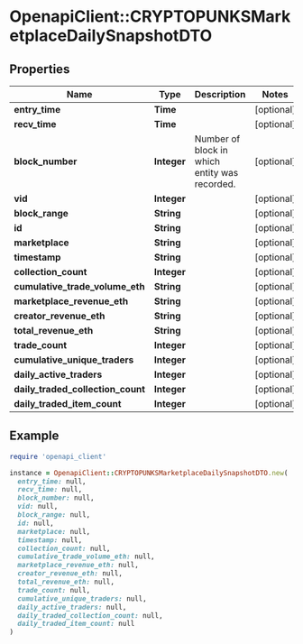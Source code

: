 # OpenapiClient::CRYPTOPUNKSMarketplaceDailySnapshotDTO

## Properties

| Name | Type | Description | Notes |
| ---- | ---- | ----------- | ----- |
| **entry_time** | **Time** |  | [optional] |
| **recv_time** | **Time** |  | [optional] |
| **block_number** | **Integer** | Number of block in which entity was recorded. | [optional] |
| **vid** | **Integer** |  | [optional] |
| **block_range** | **String** |  | [optional] |
| **id** | **String** |  | [optional] |
| **marketplace** | **String** |  | [optional] |
| **timestamp** | **String** |  | [optional] |
| **collection_count** | **Integer** |  | [optional] |
| **cumulative_trade_volume_eth** | **String** |  | [optional] |
| **marketplace_revenue_eth** | **String** |  | [optional] |
| **creator_revenue_eth** | **String** |  | [optional] |
| **total_revenue_eth** | **String** |  | [optional] |
| **trade_count** | **Integer** |  | [optional] |
| **cumulative_unique_traders** | **Integer** |  | [optional] |
| **daily_active_traders** | **Integer** |  | [optional] |
| **daily_traded_collection_count** | **Integer** |  | [optional] |
| **daily_traded_item_count** | **Integer** |  | [optional] |

## Example

```ruby
require 'openapi_client'

instance = OpenapiClient::CRYPTOPUNKSMarketplaceDailySnapshotDTO.new(
  entry_time: null,
  recv_time: null,
  block_number: null,
  vid: null,
  block_range: null,
  id: null,
  marketplace: null,
  timestamp: null,
  collection_count: null,
  cumulative_trade_volume_eth: null,
  marketplace_revenue_eth: null,
  creator_revenue_eth: null,
  total_revenue_eth: null,
  trade_count: null,
  cumulative_unique_traders: null,
  daily_active_traders: null,
  daily_traded_collection_count: null,
  daily_traded_item_count: null
)
```

